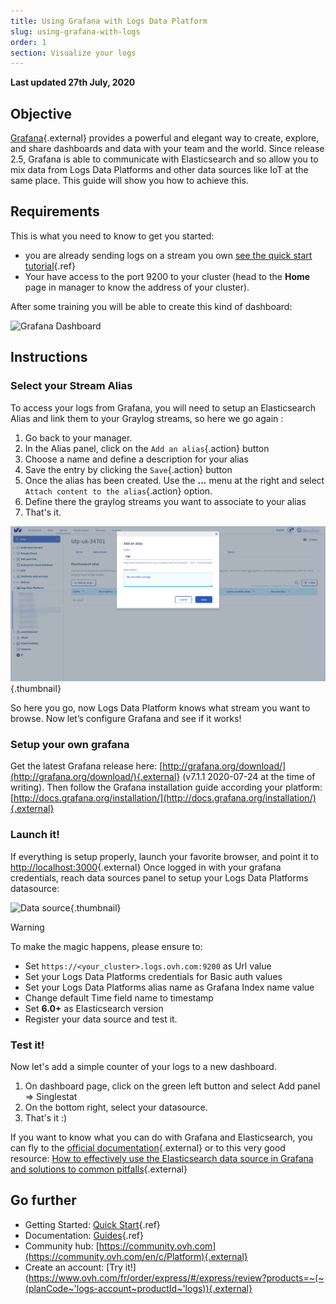 ```yaml
---
title: Using Grafana with Logs Data Platform
slug: using-grafana-with-logs
order: 1
section: Visualize your logs
---
```


**Last updated 27th July, 2020**

## Objective

[Grafana](http://grafana.org/){.external} provides a powerful and elegant way to create, explore, and share dashboards and data with your team and the world. Since release 2.5, Grafana is able to communicate with Elasticsearch and so allow you to mix data from Logs Data Platforms and other data sources like IoT at the same place. This guide will show you how to achieve this.


## Requirements

This is what you need to know to get you started:

- you are already sending logs on a stream you own [see the quick start tutorial](../quick_start/guide.fr-fr.md){.ref}
- Your have access to the port 9200 to your cluster (head to the **Home** page in manager to know the address of your cluster).

After some training you will be able to create this kind of dashboard: 

![Grafana Dashboard](images/grafana.png)


## Instructions

### Select your Stream Alias

To access your logs from Grafana, you will need to setup an Elasticsearch Alias and link them to your Graylog streams, so here we go again :

1. Go back to your manager.
2. In the Alias panel, click on the `Add an alias`{.action} button
3. Choose a name and define a description for your alias
4. Save the entry by clicking the `Save`{.action} button
5. Once the alias has been created. Use the **...** menu at the right and select `Attach content to the alias`{.action} option.
6. Define there the graylog streams you want to associate to your alias
7. That's it.

![Alias creation](images/alias.png){.thumbnail}

So here you go, now Logs Data Platform knows what stream you want to browse. Now let’s configure Grafana and see if it works!


### Setup your own grafana

Get the latest Grafana release here: [http://grafana.org/download/](http://grafana.org/download/){.external} (v7.1.1 2020-07-24 at the time of writing).
Then follow the Grafana installation guide according your platform: [http://docs.grafana.org/installation/](http://docs.grafana.org/installation/){.external}

### Launch it!

If everything is setup properly, launch your favorite browser, and point it to [http://localhost:3000](http://localhost:3000){.external} Once logged in with your grafana credentials, reach data sources panel to setup your Logs Data Platforms datasource:

![Data source](images/datasource.png){.thumbnail}

> [!warning]
>
> To make the magic happens, please ensure to:
> 
> - Set `https://<your_cluster>.logs.ovh.com:9200` as Url value
> - Set your Logs Data Platforms credentials for Basic auth values
> - Set your Logs Data Platforms alias name as Grafana Index name value
> - Change default Time field name to timestamp
> - Set **6.0+** as Elasticsearch version
> - Register your data source and test it.
> 

### Test it!

Now let's add a simple counter of your logs to a new dashboard.

1. On dashboard page, click on the green left button and select Add panel => Singlestat
1. On the bottom right, select your datasource.
1. That's it :)

If you want to know what you can do with Grafana and Elasticsearch, you can fly to the [official documentation](http://docs.grafana.org/datasources/elasticsearch/){.external} or to this very good resource: [How to effectively use the Elasticsearch data source in Grafana and solutions to common pitfalls](https://blog.raintank.io/how-to-effectively-use-the-elasticsearch-data-source-and-solutions-to-common-pitfalls/){.external}


## Go further

- Getting Started: [Quick Start](../quick_start/guide.fr-fr.md){.ref}
- Documentation: [Guides](../product.fr-fr.md){.ref}
- Community hub: [https://community.ovh.com](https://community.ovh.com/en/c/Platform){.external}
- Create an account: [Try it!](https://www.ovh.com/fr/order/express/#/express/review?products=~(~(planCode~'logs-account~productId~'logs)){.external}
